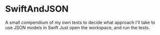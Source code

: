 # SwiftAndJSON

A small compendium of my own tests to decide what approach I'll take to use JSON models in Swift
Just open the workspace, and run the tests.
